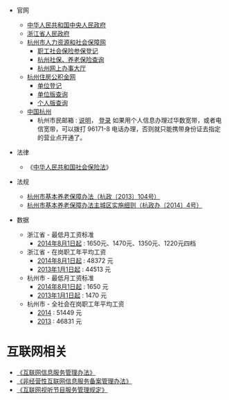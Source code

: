 
* 官网
    * [中华人民共和国中央人民政府](http://www.gov.cn/)
    * [浙江省人民政府](http://www.zj.gov.cn/)
    * [杭州市人力资源和社会保障网](http://www.zjhz.hrss.gov.cn/)
        * [职工社会保险参保登记](http://www.zjhz.lss.gov.cn/html/wsbs/ygzw/shbx/yanglaobx/zgsh/62362.html)
        * [杭州社保、养老保险查询](http://www.zjhz.lss.gov.cn/html/wsbs/denglu.html)
        * [杭州网上办事大厅](http://wsbs.zjhz.hrss.gov.cn/index.html)
    * [杭州住房公积金网](http://www.hzgjj.gov.cn/)
        * [单位登记](http://www.hzgjj.gov.cn/col/col428/index.html)
        * [单位版查询](http://www.hzgjj.gov.cn:8080/WebAccounts/pages/com/login.jsp)
        * [个人版查询](http://www.hzgjj.gov.cn:8080/WebAccounts/pages/per/login.jsp)
    * [中国杭州](http://www.hangzhou.gov.cn/)
        * 杭州市民邮箱 : [说明](http://www.hangzhou.gov.cn/main/zwdt/ztzj/smyx/)， [登录](http://mail.hz.gov.cn/)
            如果用个人信息办理过华数宽带，或者电信宽带，可以拨打 96171-8 电话办理，否则就只能携带身份证去指定的营业点开通了。
* 法律
    * 《[中华人民共和国社会保险法](http://www.gov.cn/zxft/ft209/content_1748773.htm)》

* 法规
    * [杭州市基本养老保障办法（杭政〔2013〕104号）](http://www.hangzhou.gov.cn/main/wjgg/ZFGB/201312/szfwj/T470036.shtml)
    * [杭州市基本养老保障办法主城区实施细则（杭政办〔2014〕4号）](http://www.hangzhou.gov.cn/main/wjgg/ZFGB/201402/szfwj/T475790.shtml)

* 数据
    * 浙江省 - 最低月工资标准
        * [2014年8月1日起](http://www.zhejiang.gov.cn/art/2014/8/1/art_32431_172441.html) : 1650元、1470元、1350元、1220元四档 
    * 浙江省 - 在岗职工年平均工资
        * [2014年8月1日起](http://www.zjhz.hrss.gov.cn/html/zcfg/zcfgk/gzfu/71140.html) : 48372 元
        * [2013年1月1日起](http://www.zjhz.hrss.gov.cn/html/zcfg/zcfgk/gzfu/67953.html) : 44513 元
    * 杭州市 - 最低月工资标准
        * [2014年8月1日起](http://www.zjhz.hrss.gov.cn/html/zcfg/zcfgk/in/zcfg5525648.html) : 1650 元
        * [2013年1月1日起](http://www.zjhz.lss.gov.cn/html/zcfg/zcfgk/in/zcfg5519876.html) : 1470 元
    * 杭州市 - 全社会在岗职工年平均工资
        * [2014](http://www.zjhz.hrss.gov.cn/html/zcfg/zcfgk/gzfu/71265.html) : 51449 元
        * [2013](http://www.zjhz.lss.gov.cn/html/zcfg/zcfgk/in/zcfg5525192.html) : 46831 元



# 互联网相关
* [《互联网信息服务管理办法》](http://www.gov.cn/gongbao/content/2011/content_1860864.htm)
* [《非经营性互联网信息服务备案管理办法》](http://www.miit.gov.cn/n11293472/n11294912/n11296542/12095560.html)
* [《互联网视听节目服务管理规定》](http://www.sarft.gov.cn/articles/2007/12/29/20071229131521450172.html)